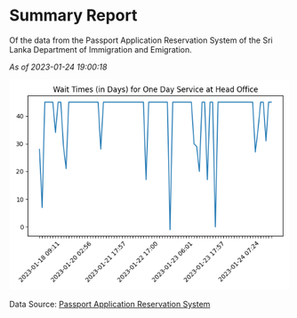 # Summary Report

Of the data from the Passport Application Reservation System of the Sri Lanka Department of Immigration and Emigration.

*As of 2023-01-24 19:00:18*

![Wait Time Chart](summary.wait_time_chart.png)

Data Source: [Passport Application Reservation System](https://eservices.immigration.gov.lk:8443/appointment/pages/reservationApplication.xhtml)